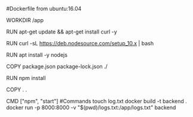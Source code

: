 #Dockerfile
from ubuntu:16.04

WORKDIR /app

RUN apt-get update && apt-get install curl -y

RUN curl -sL https://deb.nodesource.com/setup_10.x | bash

RUN apt install -y nodejs

COPY package.json package-lock.json ./

RUN npm install

COPY . .


CMD ["npm", "start"]
#Commands
touch log.txt
docker build -t backend .
docker run -p 8000:8000 -v "$(pwd)/logs.txt:/app/logs.txt" backend


